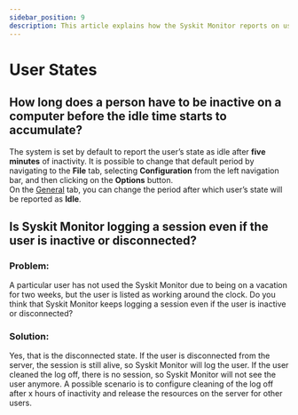 ```yaml
---
sidebar_position: 9
description: This article explains how the Syskit Monitor reports on user states.
---
```


# User States

## How long does a person have to be inactive on a computer before the idle time starts to accumulate?

The system is set by default to report the user’s state as idle after **five minutes** of inactivity. It is possible to change that default period by navigating to the **File** tab, selecting **Configuration** from the left navigation bar, and then clicking on the **Options** button.  
On the [General](../get-to-know-syskit-monitor/backstage-screen/configuration/options.md) tab, you can change the period after which user’s state will be reported as **Idle**.

## Is Syskit Monitor logging a session even if the user is inactive or disconnected?

### Problem:

A particular user has not used the Syskit Monitor due to being on a vacation for two weeks, but the user is listed as working around the clock. Do you think that Syskit Monitor keeps logging a session even if the user is inactive or disconnected?

### Solution:

Yes, that is the disconnected state. If the user is disconnected from the server, the session is still alive, so Syskit Monitor will log the user. If the user cleaned the log off, there is no session, so Syskit Monitor will not see the user anymore. A possible scenario is to configure cleaning of the log off after x hours of inactivity and release the resources on the server for other users.

